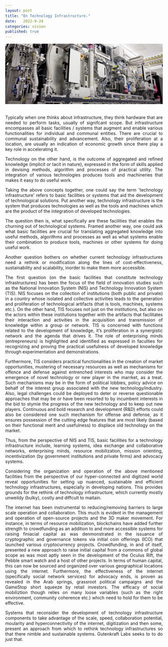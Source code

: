 ```yaml
---
layout: post
title: "On Technology Infrastructure."
date:   2022-9-24
categories: vision
published: true
---
```


<section>
	<img id ="responsive-img" src="/img/semicductor_assembly_line_pix9.PNG" alt="Robotic arm and assembly line image">
</section><br>

<section class="container">
    <p align="justify">
        Typically when one thinks about infrastructure, they think hardware that are needed to perform tasks, usually of signifcant scope. But infrastructure encompasses all basic facilities / systems that augment and enable various functionalities for individual and communal entities. There are crucial to communal sustainability and advancement. Also, their proliferation at a location, are usually an indication of economic growth since there play a key role in accelerating it.
    </p>
    <p align="justify"> 
        Technology on the other hand, is the outcome of aggregated and refined knowledge (implicit or tacit in nature), expressed in the form of skills applied in devising methods, algorithm and processes of practical utility. The integration of various technologies produces tools and machineries that makes it easy to do useful work.
    </p>
    <p align="justify"> 
        Taking the above concepts together, one could say the term 'technology infrastructure' refers to basic facilities or systems that aid the development of technological solutions. Put another way, technology infrastructure is the system that produces technologies as well as the tools and machines which are the product of the integration of developed technologies.
    </p>
    <p align="justify"> 
        The question then is, what specifically are these facilities that enables the churning out of technological systems. Framed another way, one could ask what basic facilities are crucial for translating  aggregated knowledge into useful methods, algorithms and processes as well as what systems enable their combination to produce tools, machines or other systems for doing useful work.
    </p>
    <p align="justify"> 
        Another question bothers on whether current technology infrastructures need a rethink or modification along the lines of cost-effectiveness, sustainability  and scalability, inorder to make them more accessible.
    </p>
    <p align="justify"> 
        The first question (on the basic facilities that constitute technology infrastructures) has been the focus of the field of innovation studies such as the National Innovation System (NIS) and Technology Innovation System (TIS).
        NIS focuses on the collection of institutions (both public and private) in a country whose isolated and collective activities leads to the generation and proliferation of technological artifacts (that is tools, machines, systems etc.). 
        On the other hand, TIS focuses not just on the institutions, but also on the actors within these institutions together with the artifacts that facilitates their interaction and activities in the acquisition and transmission of knowledge within a group or network. TIS is concerned with functions related to the development of knowledge, it’s proliferation in a synergistic network and the agenda that drives it. The role of enterprising minds (entrepreneurs) is highlighted and identified as expressed in faculties for recognizing and proving the practical usefulness of developed knowledge through experimentation and demonstrations.
    </p>
    <p align="justify"> 
        Furthermore, TIS considers practical functionalities in the creation of market opportunities, mustering of necessary resources  as well as mechanisms for offence and defense against entrenched interests who may consider the emergence of novel technology or new player in the marrket, as a treat. Such mechanisms may be in the form of political lobbies, policy advice on behalf of the interest group associated with the new technology/industry. Also, legal challenges could be deployed to deter or reverse questionable approaches that may be or have been resorted to by incumbent interests in the bid to stymie the progress of the new technology and to keep out new players. Continuous and bold  research and development (R&D) efforts could also be considered one such mechanism for offense and defense, as it ensures possession of the cutting edge features that are most likely (based on their functional merit and usefulness) to displace old technology on the market.
    </p>
    <p align="justify"> 
        Thus, from the perspective of NIS and TIS, basic facilities for a technology infrastructure include, learning systems, idea exchange and collaborative networks, enterprising minds, resource mobilization, mission  orienting, incentivization (by government institutions and private firms)  and advocacy systems.
    </p>
    <p align="justify"> 
        Considering the organization and operation of the above mentioned  facilities from the perspective of our hyper-connected and digitized world reveal opportunities for setting up nuanced, sustainable and efficient technology infrastructures, especially in developing nations. This provides grounds for the rethink of technology infrastructure, which currently mostly unweildy (bulky), costly and diffcult to maitain.
    </p>
    <p align="justify">   
        The internet has been instrumental to reducing/removing barriers to large scale operation and collaboration. This much is evident in the management and operation of open-source projects and the 3D maker movement. For instance, in terms of resource mobilization, blockchains  have added further strength to crowdfunding as an addition to and more accessible systems for raising finiacial capital as was denmonstrated in the issuance of cryptographic and governance tokens via initial coin offerings (ICO) that launched various cryptocurrency projects. Crowdfunding, in and of itself, presented a new approach to raise initial capital from a commons of global scope as was most aptly seen in the development of the Oculus Rift, the Pebble smart watch and a host of other projects. In terms of human capital, this can now be sourced and organized over various geographical locations using the internet. Furthermore, the effectiveness of the internet (specifically social network services) for advocacy ends, is proven as revealed in the Arab springs, grassroot political campaigns and the GameStop short squeeze by retail investors. The efficacy of social mobiliztion though relies on many loose variables (such as the right environment, community coherence etc.) which need to hold for them to be effective.
    </p>
    <p align="justify">  
        Systems that reconsider the development of technology infrastructure components to  take advantage of the scale, speed, collaboration potential, moularity and hyperconnectivity of the internet, digitization  and then some, present an approach from which to rethink technology infrastructures so that there nimble  and sustainable systems. Gutenkraft Labs seeks to to do just that.
    </p>
</section>